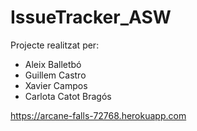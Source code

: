 # IssueTracker_ASW

Projecte realitzat per:

* Aleix Balletbó
* Guillem Castro
* Xavier Campos
* Carlota Catot Bragós

https://arcane-falls-72768.herokuapp.com